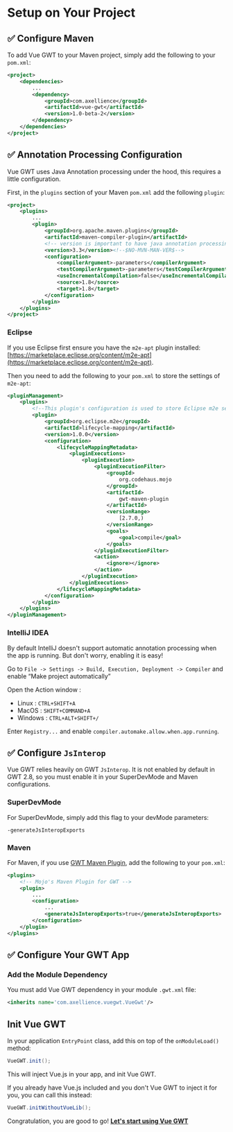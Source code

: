 # Setup on Your Project

## ✅ Configure Maven

To add Vue GWT to your Maven project, simply add the following to your `pom.xml`:

```xml
<project>
    <dependencies>
        ...
        <dependency>
            <groupId>com.axellience</groupId>
            <artifactId>vue-gwt</artifactId>
            <version>1.0-beta-2</version>
        </dependency>
    </dependencies>
</project>
```

## ✅ Annotation Processing Configuration

Vue GWT uses Java Annotation processing under the hood, this requires a little configuration.

First, in the `plugins` section of your Maven `pom.xml` add the following `plugin`:

```xml
<project>
    <plugins>
        ...
        <plugin>
            <groupId>org.apache.maven.plugins</groupId>
            <artifactId>maven-compiler-plugin</artifactId>
            <!-- version is important to have java annotation processing correctly handled -->
            <version>3.3</version><!--$NO-MVN-MAN-VER$-->
            <configuration>
                <compilerArgument>-parameters</compilerArgument>
                <testCompilerArgument>-parameters</testCompilerArgument>
                <useIncrementalCompilation>false</useIncrementalCompilation>
                <source>1.8</source>
                <target>1.8</target>
            </configuration>
        </plugin>
    </plugins>
</project>
```

### Eclipse
If you use Eclipse first ensure you have the `m2e-apt` plugin installed:
[https://marketplace.eclipse.org/content/m2e-apt](https://marketplace.eclipse.org/content/m2e-apt).
 
Then you need to add the following to your `pom.xml` to store the settings of `m2e-apt`:

```xml
<pluginManagement>
    <plugins>
        <!--This plugin's configuration is used to store Eclipse m2e settings only. It has no influence on the Maven build itself.-->
        <plugin>
            <groupId>org.eclipse.m2e</groupId>
            <artifactId>lifecycle-mapping</artifactId>
            <version>1.0.0</version>
            <configuration>
                <lifecycleMappingMetadata>
                    <pluginExecutions>
                        <pluginExecution>
                            <pluginExecutionFilter>
                                <groupId>
                                    org.codehaus.mojo
                                </groupId>
                                <artifactId>
                                    gwt-maven-plugin
                                </artifactId>
                                <versionRange>
                                    [2.7.0,)
                                </versionRange>
                                <goals>
                                    <goal>compile</goal>
                                </goals>
                            </pluginExecutionFilter>
                            <action>
                                <ignore></ignore>
                            </action>
                        </pluginExecution>
                    </pluginExecutions>
                </lifecycleMappingMetadata>
            </configuration>
        </plugin>
    </plugins>
</pluginManagement>
```

### IntelliJ IDEA
By default IntelliJ doesn't support automatic annotation processing when the app is running.
But don't worry, enabling it is easy!

Go to `File -> Settings -> Build, Execution, Deployment -> Compiler` and enable “Make project automatically”

Open the Action window :
* Linux : `CTRL+SHIFT+A`
* MacOS : `SHIFT+COMMAND+A`
* Windows : `CTRL+ALT+SHIFT+/`

Enter `Registry...` and enable `compiler.automake.allow.when.app.running`.

## ✅ Configure `JsInterop`

Vue GWT relies heavily on GWT `JsInterop`.
It is not enabled by default in GWT 2.8, so you must enable it in your SuperDevMode and Maven configurations.

### SuperDevMode
For SuperDevMode, simply add this flag to your devMode parameters:

`-generateJsInteropExports`

### Maven
For Maven, if you use [GWT Maven Plugin](https://gwt-maven-plugin.github.io/gwt-maven-plugin/), add the following to your `pom.xml`:

```xml
<plugins>
    <!-- Mojo's Maven Plugin for GWT -->
    <plugin>
        ...
        <configuration>
            ...
            <generateJsInteropExports>true</generateJsInteropExports>
        </configuration>
    </plugin>
</plugins>
```

## ✅ Configure Your GWT App

### Add the Module Dependency
You must add Vue GWT dependency in your module `.gwt.xml` file:

```xml
<inherits name='com.axellience.vuegwt.VueGwt'/>
```

## Init Vue GWT
In your application `EntryPoint` class, add this on top of the `onModuleLoad()` method:

```java
VueGWT.init();
```

This will inject Vue.js in your app, and init Vue GWT.

If you already have Vue.js included and you don't Vue GWT to inject it for you, you can call this instead:

```java
VueGWT.initWithoutVueLib();
```

Congratulation, you are good to go! **[Let's start using Vue GWT](introduction/README.md)**